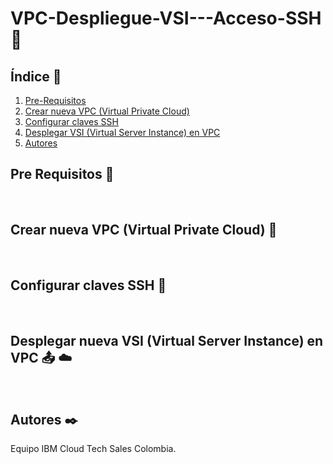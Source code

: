 # VPC-Despliegue-VSI---Acceso-SSH 🔐


## Índice  📰
1. [Pre-Requisitos](#Pre-Requisitos-pencil)
2. [Crear nueva VPC (Virtual Private Cloud)](#Crear-nueva-VPC-Virtual-Private-Cloud-mag_right)
3. [Configurar claves SSH](#Configurar-claves-SSH-file_folder)
4. [Desplegar VSI (Virtual Server Instance) en VPC](#Crear-nueva-VSI-Virtual-Server-Instance-en-VPC-outbox_tray-cloud)
5. [Autores](#Autores-black_nib)


## Pre Requisitos :pencil:
<br />

## Crear nueva VPC (Virtual Private Cloud) :mag_right:
<br />

## Configurar claves SSH :file_folder:
<br />

## Desplegar nueva VSI (Virtual Server Instance) en VPC :outbox_tray: :cloud:
<br />

## Autores :black_nib:
Equipo IBM Cloud Tech Sales Colombia.
<br />
